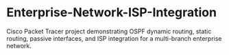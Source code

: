 # Enterprise-Network-ISP-Integration
 Cisco Packet Tracer project demonstrating OSPF dynamic routing, static routing, passive interfaces, and ISP integration for a multi-branch enterprise network.
